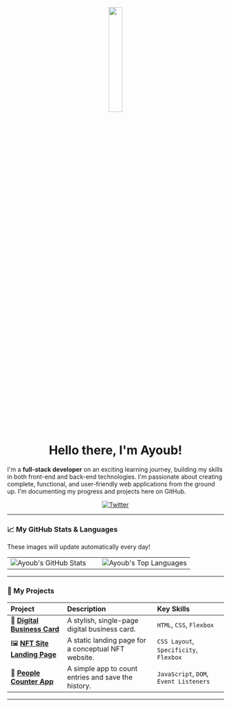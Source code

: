 <!-- 
  This is a special repository. Its README.md will appear on your public profile!
-->

<div align="center">
  <!-- You can find other fun gifs to use here -->
  <img src="https://media0.giphy.com/media/v1.Y2lkPTc5MGI3NjExYjF2N3l5YmJ5cmVxbWRwbWZsNHdqaGNrZnIxdHJweGFqNGE1aWFhOCZlcD12MV9pbnRlcm5hbF9naWZfYnlfaWQmY3Q9Zw/QXwtfadqo7wbfmT46H/giphy.gif" width="25%">
  <h1>Hello there, I'm Ayoub!</h1>
</div>

I'm a **full-stack developer** on an exciting learning journey, building my skills in both front-end and back-end technologies. I'm passionate about creating complete, functional, and user-friendly web applications from the ground up. I'm documenting my progress and projects here on GitHub.

<!-- Social Links - UPDATE THESE WITH YOUR REAL URLs -->
<div align="center">
  <a href="https://x.com/Littleaspass">
    <img src="https://img.shields.io/badge/Twitter-1DA1F2?style=for-the-badge&logo=twitter&logoColor=white" alt="Twitter"/>
  </a>
</div>

---

### 📈 My GitHub Stats & Languages

These images will update automatically every day!

<table>
  <tr>
    <td valign="top" width="50%">
      <!-- GitHub Stats Card -->
      <img src="https://github-readme-stats.vercel.app/api?username=Ayoubxpy&show_icons=true&theme=dracula&hide_border=true&count_private=true" alt="Ayoub's GitHub Stats"/>
    </td>
    <td valign="top" width="50%">
      <!-- Top Languages Card -->
      <img src="https://github-readme-stats.vercel.app/api/top-langs/?username=Ayoubxpy&layout=compact&theme=dracula&hide_border=true" alt="Ayoub's Top Languages"/>
    </td>
  </tr>
</table>

---

### 🚀 My Projects

| Project | Description | Key Skills |
| :--- | :--- | :--- |
| 💼 **[Digital Business Card](https://github.com/Ayoubxpy/Business-Card-Project)** | A stylish, single-page digital business card. | `HTML`, `CSS`, `Flexbox` |
| 🖼️ **[NFT Site Landing Page](https://github.com/Ayoubxpy/Nft-Site)** | A static landing page for a conceptual NFT website. | `CSS Layout`, `Specificity`, `Flexbox` |
| 🔢 **[People Counter App](https://github.com/Ayoubxpy/People-Counter-App)** | A simple app to count entries and save the history. | `JavaScript`, `DOM`, `Event Listeners` |

---
